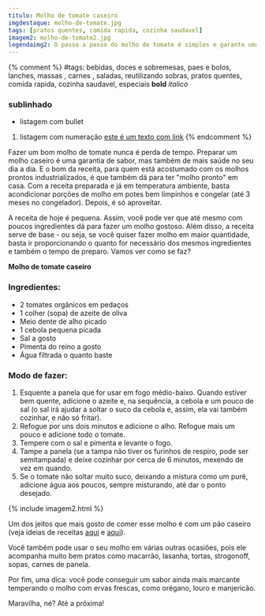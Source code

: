 ```yaml
---
titulo: Molho de tomate caseiro
imgdestaque: molho-de-tomate.jpg
tags: [pratos quentes, comida rapida, cozinha saudavel]
imagem2: molho-de-tomate2.jpg
legendaimg2: O passo a passo do molho de tomate é simples e garante uma receita excelente. 
---
```

{% comment %}
#tags: bebidas, doces e sobremesas, paes e bolos, lanches, massas , carnes , saladas, reutilizando sobras, pratos quentes, comida rapida, cozinha saudavel, especiais
**bold**
*italico*
### sublinhado
* listagem com bullet
1. listagem com numeração
[este é um texto com link](https://www.enderecodolink.com)
{% endcomment %}

Fazer um bom molho de tomate nunca é perda de tempo. Preparar um molho caseiro é uma garantia de sabor, mas também de mais saúde no seu dia a dia. E o bom da receita, para quem está acostumado com os molhos prontos industrializados, é que também dá para ter "molho pronto" em casa. Com a receita preparada e já em temperatura ambiente, basta acondicionar porções de molho em potes bem limpinhos e congelar (até 3 meses no congelador). Depois, é só aproveitar. 

A receita de hoje é pequena. Assim, você pode ver que até mesmo com poucos ingredientes dá para fazer um molho gostoso. Além disso, a receita serve de base - ou seja, se você quiser fazer molho em maior quantidade, basta ir proporcionando o quanto for necessário dos mesmos ingredientes e também o tempo de preparo. Vamos ver como se faz?


**Molho de tomate caseiro** 

### Ingredientes:

* 2 tomates orgânicos em pedaços
* 1 colher (sopa) de azeite de oliva
* Meio dente de alho picado
* 1 cebola pequena picada 
* Sal a gosto
* Pimenta do reino a gosto
* Água filtrada o quanto baste

### Modo de fazer: 
1. Esquente a panela que for usar em fogo médio-baixo. Quando estiver bem quente, adicione o azeite e, na sequência, a cebola e um pouco de sal (o sal irá ajudar a soltar o suco da cebola e, assim, ela vai também cozinhar, e não só fritar). 
2. Refogue por uns dois minutos e adicione o alho. Refogue mais um pouco e adicione todo o tomate. 
3. Tempere com o sal e pimenta e levante o fogo. 
4. Tampe a panela (se a tampa não tiver os furinhos de respiro, pode ser semitampada) e deixe cozinhar por cerca de 6 minutos, mexendo de vez em quando. 
5. Se o tomate não soltar muito suco, deixando a mistura como um purê, adicione água aos poucos, sempre misturando, até dar o ponto desejado. 

{% include imagem2.html %}

Um dos jeitos que mais gosto de comer esse molho é com um pão caseiro (veja ideias de receitas [aqui](http://paneladepau.com.br/pao-integral-pratico) e [aqui](http://paneladepau.com.br/paozinho-recheado)). 

Você também pode usar o seu molho em várias outras ocasiões, pois ele acompanha muito bem pratos como macarrão, lasanha, tortas, strogonoff, sopas, carnes de panela. 

Por fim, uma dica: você pode conseguir um sabor ainda mais marcante temperando o molho com ervas frescas, como orégano, louro e manjericão. 

Maravilha, né?
Até a próxima!